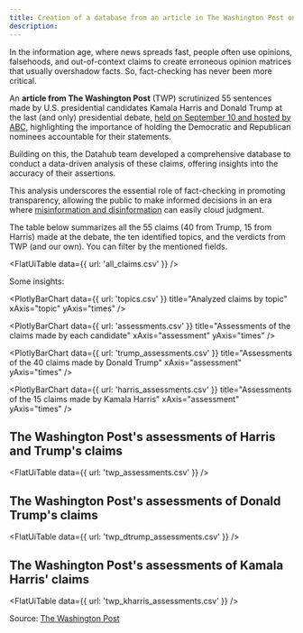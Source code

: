 ```yaml
---
title: Creation of a database from an article in The Washington Post on verifications of 55 phrases said by Kamala Harris and Donald Trump in the last presidential debate
description: 
---
```


In the information age, where news spreads fast, people often use opinions, falsehoods, and out-of-context claims to create erroneous opinion matrices that usually overshadow facts. So, fact-checking has never been more critical.

An **article from The Washington Post** (TWP) scrutinized 55 sentences made by U.S. presidential candidates Kamala Harris and Donald Trump at the last (and only) presidential debate, [held on September 10 and hosted by ABC](https://abcnews.go.com/Politics/harris-trump-presidential-debate-transcript/story?id=113560542), highlighting the importance of holding the Democratic and Republican nominees accountable for their statements. 

Building on this, the Datahub team developed a comprehensive database to conduct a data-driven analysis of these claims, offering insights into the accuracy of their assertions. 

This analysis underscores the essential role of fact-checking in promoting transparency, allowing the public to make informed decisions in an era where [misinformation and disinformation](https://www.dictionary.com/e/misinformation-vs-disinformation-get-informed-on-the-difference/) can easily cloud judgment.

The table below summarizes all the 55 claims (40 from Trump, 15 from Harris) made at the debate, the ten identified topics, and the verdicts from TWP (and our own). You can filter by the mentioned fields.

<FlatUiTable
  data={{
    url: 'all_claims.csv'
  }}
 />

Some insights:



<PlotlyBarChart
  data={{
    url: 'topics.csv'
  }}
  title="Analyzed claims by topic"
  xAxis="topic"
  yAxis="times"
/>

<PlotlyBarChart
  data={{
    url: 'assessments.csv'
  }}
  title="Assessments of the claims made by each candidate"
  xAxis="assessment"
  yAxis="times"
/>

<PlotlyBarChart
  data={{
    url: 'trump_assessments.csv'
  }}
  title="Assessments of the 40 claims made by Donald Trump"
  xAxis="assessment"
  yAxis="times"
/>

<PlotlyBarChart
  data={{
    url: 'harris_assessments.csv'
  }}
  title="Assessments of the 15 claims made by Kamala Harris"
  xAxis="assessment"
  yAxis="times"
/>

## The Washington Post's assessments of Harris and Trump's claims

<FlatUiTable
  data={{
    url: 'twp_assessments.csv'
  }}
 />

## The Washington Post's assessments of Donald Trump's claims

<FlatUiTable
  data={{
    url: 'twp_dtrump_assessments.csv'
  }}
 />

 ## The Washington Post's assessments of Kamala Harris' claims

 <FlatUiTable
  data={{
    url: 'twp_kharris_assessments.csv'
  }}
 />

 Source: [The Washington Post](https://www.washingtonpost.com/politics/2024/09/11/fact-check-presidential-debate-harris-trump/)
 
